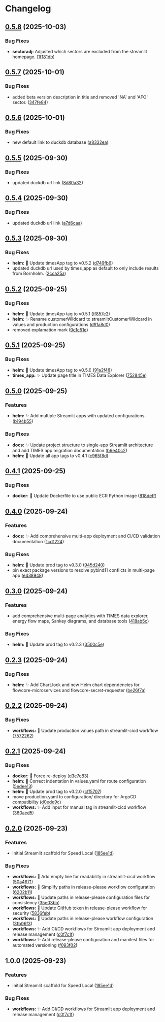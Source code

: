 # Changelog

## [0.5.8](https://github.com/flowcore-io/speedlocal-streamlit/compare/v0.5.7...v0.5.8) (2025-10-03)


### Bug Fixes

* **sectoradj:** Adjusted which sectors are excluded from the streamlit homepage. ([1f181db](https://github.com/flowcore-io/speedlocal-streamlit/commit/1f181dbef65345a23b7d321bea89e495e399f415))

## [0.5.7](https://github.com/flowcore-io/speedlocal-streamlit/compare/v0.5.6...v0.5.7) (2025-10-01)


### Bug Fixes

* added beta version description in title and removed 'NA' and 'AFO' sector. ([347fe84](https://github.com/flowcore-io/speedlocal-streamlit/commit/347fe846fb206853f6c34f511c58c9c4746d17f9))

## [0.5.6](https://github.com/flowcore-io/speedlocal-streamlit/compare/v0.5.5...v0.5.6) (2025-10-01)


### Bug Fixes

* new default link to duckdb database ([a8332ea](https://github.com/flowcore-io/speedlocal-streamlit/commit/a8332ea73fa32fa32d9a9fe305373e0e2aad8120))

## [0.5.5](https://github.com/flowcore-io/speedlocal-streamlit/compare/v0.5.4...v0.5.5) (2025-09-30)


### Bug Fixes

* updated duckdb url link ([8d80a32](https://github.com/flowcore-io/speedlocal-streamlit/commit/8d80a32a8d58f0c2d743e0fe63065a3336d54d54))

## [0.5.4](https://github.com/flowcore-io/speedlocal-streamlit/compare/v0.5.3...v0.5.4) (2025-09-30)


### Bug Fixes

* updated duckdb url link ([a7d6caa](https://github.com/flowcore-io/speedlocal-streamlit/commit/a7d6caaa647cee6a89b2a3d5298dac4ff13c95d1))

## [0.5.3](https://github.com/flowcore-io/speedlocal-streamlit/compare/v0.5.2...v0.5.3) (2025-09-30)


### Bug Fixes

* **helm:** :rocket: Update timesApp tag to v0.5.2 ([d749fb6](https://github.com/flowcore-io/speedlocal-streamlit/commit/d749fb66ad806615648c9c5104f4f363ced66a38))
* updated duckdb url used by times_app as default to only include results from Bornholm. ([2cca25a](https://github.com/flowcore-io/speedlocal-streamlit/commit/2cca25ac2d68e99f34b7ed35b75ee50fe5089db1))

## [0.5.2](https://github.com/flowcore-io/speedlocal-streamlit/compare/v0.5.1...v0.5.2) (2025-09-25)


### Bug Fixes

* **helm:** :rocket: Update timesApp tag to v0.5.1 ([ff857c2](https://github.com/flowcore-io/speedlocal-streamlit/commit/ff857c2932d6fc5770724ed8b04944908ac27d81))
* **helm:** :sparkles: Rename customerWildcard to streamlitCustomerWildcard in values and production configurations ([d91a8d0](https://github.com/flowcore-io/speedlocal-streamlit/commit/d91a8d0dc398e56ba80cba6c7404f32b34c9ddc7))
* removed explamation mark ([0c1c51e](https://github.com/flowcore-io/speedlocal-streamlit/commit/0c1c51ec8ef70a0528b1574af0365cd72f6ba3aa))

## [0.5.1](https://github.com/flowcore-io/speedlocal-streamlit/compare/v0.5.0...v0.5.1) (2025-09-25)


### Bug Fixes

* **helm:** :rocket: Update timesApp tag to v0.5.0 ([91a2f48](https://github.com/flowcore-io/speedlocal-streamlit/commit/91a2f4821bb9a63c1f7a8b413976c16db98b616a))
* **times_app:** :sparkles: Update page title in TIMES Data Explorer ([752845e](https://github.com/flowcore-io/speedlocal-streamlit/commit/752845ebc25fd6c75f246f57c172251cbc1de211))

## [0.5.0](https://github.com/flowcore-io/speedlocal-streamlit/compare/v0.4.1...v0.5.0) (2025-09-25)


### Features

* **helm:** :sparkles: Add multiple Streamlit apps with updated configurations ([b194b55](https://github.com/flowcore-io/speedlocal-streamlit/commit/b194b5581f843703b1bb7e861a760e4b81542023))


### Bug Fixes

* **docs:** :sparkles: Update project structure to single-app Streamlit architecture and add TIMES app migration documentation ([b6e40c2](https://github.com/flowcore-io/speedlocal-streamlit/commit/b6e40c26c06b1a61b21b0941ed4cde207ce8c709))
* **helm:** :rocket: Update all app tags to v0.4.1 ([c965f8d](https://github.com/flowcore-io/speedlocal-streamlit/commit/c965f8de7b272efd7dbb8570ad6b683ae0707ddd))

## [0.4.1](https://github.com/flowcore-io/speedlocal-streamlit/compare/v0.4.0...v0.4.1) (2025-09-25)


### Bug Fixes

* **docker:** :art: Update Dockerfile to use public ECR Python image ([818deff](https://github.com/flowcore-io/speedlocal-streamlit/commit/818deffca792c5efd68f03ece6f8ffb314dc6907))

## [0.4.0](https://github.com/flowcore-io/speedlocal-streamlit/compare/v0.3.0...v0.4.0) (2025-09-24)


### Features

* **docs:** :sparkles: Add comprehensive multi-app deployment and CI/CD validation documentation ([1cd1224](https://github.com/flowcore-io/speedlocal-streamlit/commit/1cd12249a95e1fef58331782fbd5f4843fa64fe6))


### Bug Fixes

* **helm:** :rocket: Update prod tag to v0.3.0 ([945d240](https://github.com/flowcore-io/speedlocal-streamlit/commit/945d24097672a138b6640c025f100380eb84aa48))
* pin exact package versions to resolve pybind11 conflicts in multi-page app ([e438948](https://github.com/flowcore-io/speedlocal-streamlit/commit/e438948c2cd6ee95ff90719fc9d5c69ffaee7c01))

## [0.3.0](https://github.com/flowcore-io/speedlocal-streamlit/compare/v0.2.3...v0.3.0) (2025-09-24)


### Features

* add comprehensive multi-page analytics with TIMES data explorer, energy flow maps, Sankey diagrams, and database tools ([418ab5c](https://github.com/flowcore-io/speedlocal-streamlit/commit/418ab5cd86e1a272e7b8f57a83f8031f3210d155))


### Bug Fixes

* **helm:** :rocket: Update prod tag to v0.2.3 ([3500c5e](https://github.com/flowcore-io/speedlocal-streamlit/commit/3500c5ea647d45a0db5f845d77956f2485f5438d))

## [0.2.3](https://github.com/flowcore-io/speedlocal-streamlit/compare/v0.2.2...v0.2.3) (2025-09-24)


### Bug Fixes

* **helm:** :sparkles: Add Chart.lock and new Helm chart dependencies for flowcore-microservices and flowcore-secret-requester ([be26f7a](https://github.com/flowcore-io/speedlocal-streamlit/commit/be26f7a8cfe8da533e2a9c677af01165a2a9c84b))

## [0.2.2](https://github.com/flowcore-io/speedlocal-streamlit/compare/v0.2.1...v0.2.2) (2025-09-24)


### Bug Fixes

* **workflows:** :art: Update production values path in streamlit-cicd workflow ([7572262](https://github.com/flowcore-io/speedlocal-streamlit/commit/757226229fe5061ba104b3f6fe38e2837a45975c))

## [0.2.1](https://github.com/flowcore-io/speedlocal-streamlit/compare/v0.2.0...v0.2.1) (2025-09-24)


### Bug Fixes

* **docker:** :art: Force re-deploy ([d3c7c83](https://github.com/flowcore-io/speedlocal-streamlit/commit/d3c7c831a5bb052c8d51b57602cdb91a03e1aaef))
* **helm:** :art: Correct indentation in values.yaml for route configuration ([5edee13](https://github.com/flowcore-io/speedlocal-streamlit/commit/5edee136c2b53ff1422d66aed4c8b04dab3741c9))
* **helm:** :rocket: Update prod tag to v0.2.0 ([cff5707](https://github.com/flowcore-io/speedlocal-streamlit/commit/cff5707c3036117f5225edb0106301e2e32a8e2f))
* move production.yaml to configuration/ directory for ArgoCD compatibility ([d0ede9c](https://github.com/flowcore-io/speedlocal-streamlit/commit/d0ede9c010c1948417084af85ee531470b1aaba7))
* **workflows:** :sparkles: Add input for manual tag in streamlit-cicd workflow ([360aed5](https://github.com/flowcore-io/speedlocal-streamlit/commit/360aed5ca199a04e53ac25f2bcaaa54f13db1f5d))

## [0.2.0](https://github.com/flowcore-io/speedlocal-streamlit/compare/v0.1.0...v0.2.0) (2025-09-23)


### Features

* initial Streamlit scaffold for Speed Local ([185ee1d](https://github.com/flowcore-io/speedlocal-streamlit/commit/185ee1d719d3924b05ba502af33048425c527bb1))


### Bug Fixes

* **workflows:** :art: Add empty line for readability in streamlit-cicd workflow ([50a4671](https://github.com/flowcore-io/speedlocal-streamlit/commit/50a46710f73de406714ee461fc83dc4f32c33889))
* **workflows:** :art: Simplify paths in release-please workflow configuration ([6202b11](https://github.com/flowcore-io/speedlocal-streamlit/commit/6202b11d080e26abf48b11f9ac6ffe02991d2896))
* **workflows:** :art: Update paths in release-please configuration files for consistency ([35e03bb](https://github.com/flowcore-io/speedlocal-streamlit/commit/35e03bbbf686e3066505c3740e5748b65e05d195))
* **workflows:** :bug: Update GitHub token in release-please workflow for security ([5836feb](https://github.com/flowcore-io/speedlocal-streamlit/commit/5836feb9c544ff3cceebdbbac9a7e815ae59b3d2))
* **workflows:** :bug: Update paths in release-please workflow configuration ([3fb06f3](https://github.com/flowcore-io/speedlocal-streamlit/commit/3fb06f3785320074217a82060749bf97f8f96ea1))
* **workflows:** :sparkles: Add CI/CD workflows for Streamlit app deployment and release management ([c0f7c1f](https://github.com/flowcore-io/speedlocal-streamlit/commit/c0f7c1fe0df074804bc172c937cb4a0423cc2df7))
* **workflows:** :sparkles: Add release-please configuration and manifest files for automated versioning ([f093f02](https://github.com/flowcore-io/speedlocal-streamlit/commit/f093f02f2a388ce33231efc29119f8eb7740811f))

## 1.0.0 (2025-09-23)


### Features

* initial Streamlit scaffold for Speed Local ([185ee1d](https://github.com/flowcore-io/speedlocal-streamlit/commit/185ee1d719d3924b05ba502af33048425c527bb1))


### Bug Fixes

* **workflows:** :sparkles: Add CI/CD workflows for Streamlit app deployment and release management ([c0f7c1f](https://github.com/flowcore-io/speedlocal-streamlit/commit/c0f7c1fe0df074804bc172c937cb4a0423cc2df7))
